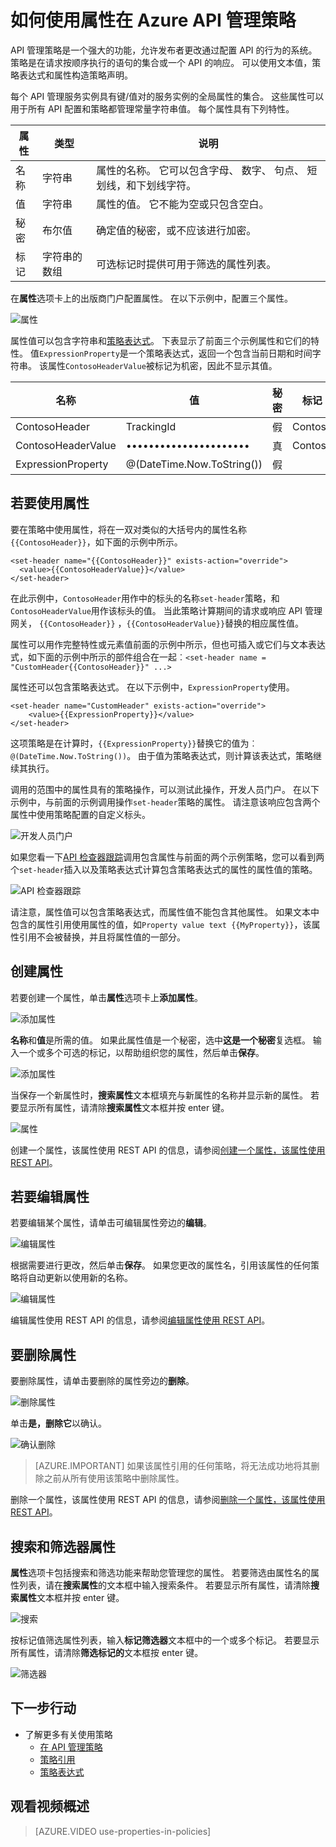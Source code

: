<properties 
    pageTitle="如何使用属性在 Azure API 管理策略" 
    description="了解如何在 Azure API 管理策略中使用属性。" 
    services="api-management" 
    documentationCenter="" 
    authors="steved0x" 
    manager="erikre" 
    editor=""/>

<tags 
    ms.service="api-management" 
    ms.workload="mobile" 
    ms.tgt_pltfrm="na" 
    ms.devlang="na" 
    ms.topic="article" 
    ms.date="10/25/2016" 
    ms.author="sdanie"/>


# <a name="how-to-use-properties-in-azure-api-management-policies"></a>如何使用属性在 Azure API 管理策略

API 管理策略是一个强大的功能，允许发布者更改通过配置 API 的行为的系统。 策略是在请求按顺序执行的语句的集合或一个 API 的响应。 可以使用文本值，策略表达式和属性构造策略声明。 

每个 API 管理服务实例具有键/值对的服务实例的全局属性的集合。 这些属性可以用于所有 API 配置和策略都管理常量字符串值。 每个属性具有下列特性。


| 属性 | 类型            | 说明                                                                                             |
|-----------|-----------------|---------------------------------------------------------------------------------------------------------|
| 名称      | 字符串          | 属性的名称。 它可以包含字母、 数字、 句点、 短划线，和下划线字符。 |
| 值     | 字符串          | 属性的值。 它不能为空或只包含空白。                           |
| 秘密    | 布尔值         | 确定值的秘密，或不应该进行加密。                                |
| 标记      | 字符串的数组 | 可选标记时提供可用于筛选的属性列表。                               |

在**属性**选项卡上的出版商门户配置属性。 在以下示例中，配置三个属性。

![属性][api-management-properties]

属性值可以包含字符串和[策略表达式](https://msdn.microsoft.com/library/azure/dn910913.aspx)。 下表显示了前面三个示例属性和它们的特性。 值`ExpressionProperty`是一个策略表达式，返回一个包含当前日期和时间字符串。 该属性`ContosoHeaderValue`被标记为机密，因此不显示其值。

| 名称               | 值                      | 秘密 | 标记    |
|--------------------|----------------------------|--------|---------|
| ContosoHeader      | TrackingId                 | 假  | Contoso |
| ContosoHeaderValue | ••••••••••••••••••••••     | 真   | Contoso |
| ExpressionProperty | @(DateTime.Now.ToString()) | 假  |         |

## <a name="to-use-a-property"></a>若要使用属性

要在策略中使用属性，将在一双对类似的大括号内的属性名称`{{ContosoHeader}}`，如下面的示例中所示。

    <set-header name="{{ContosoHeader}}" exists-action="override">
      <value>{{ContosoHeaderValue}}</value>
    </set-header>

在此示例中，`ContosoHeader`用作中的标头的名称`set-header`策略，和`ContosoHeaderValue`用作该标头的值。 当此策略计算期间的请求或响应 API 管理网关， `{{ContosoHeader}}` ，`{{ContosoHeaderValue}}`替换的相应属性值。

属性可以用作完整特性或元素值前面的示例中所示，但也可插入或它们与文本表达式，如下面的示例中所示的部件组合在一起︰`<set-header name = "CustomHeader{{ContosoHeader}}" ...>`

属性还可以包含策略表达式。 在以下示例中，`ExpressionProperty`使用。

    <set-header name="CustomHeader" exists-action="override">
        <value>{{ExpressionProperty}}</value>
    </set-header>

这项策略是在计算时，`{{ExpressionProperty}}`替换它的值为︰ `@(DateTime.Now.ToString())`。 由于值为策略表达式，则计算该表达式，策略继续其执行。

调用的范围中的属性具有的策略操作，可以测试此操作，开发人员门户。 在以下示例中，与前面的示例调用操作`set-header`策略的属性。 请注意该响应包含两个属性中使用策略配置的自定义标头。

![开发人员门户][api-management-send-results]

如果您看一下[API 检查器跟踪](api-management-howto-api-inspector.md)调用包含属性与前面的两个示例策略，您可以看到两个`set-header`插入以及策略表达式计算包含策略表达式的属性的属性值的策略。

![API 检查器跟踪][api-management-api-inspector-trace]

请注意，属性值可以包含策略表达式，而属性值不能包含其他属性。 如果文本中包含的属性引用使用属性的值，如`Property value text {{MyProperty}}`，该属性引用不会被替换，并且将属性值的一部分。

## <a name="to-create-a-property"></a>创建属性

若要创建一个属性，单击**属性**选项卡上**添加属性**。

![添加属性][api-management-properties-add-property-menu]

**名称**和**值**是所需的值。 如果此属性值是一个秘密，选中**这是一个秘密**复选框。 输入一个或多个可选的标记，以帮助组织您的属性，然后单击**保存**。

![添加属性][api-management-properties-add-property]

当保存一个新属性时，**搜索属性**文本框填充与新属性的名称并显示新的属性。 若要显示所有属性，请清除**搜索属性**文本框并按 enter 键。

![属性][api-management-properties-property-saved]

创建一个属性，该属性使用 REST API 的信息，请参阅[创建一个属性，该属性使用 REST API](https://msdn.microsoft.com/library/azure/mt651775.aspx#Put)。

## <a name="to-edit-a-property"></a>若要编辑属性

若要编辑某个属性，请单击可编辑属性旁边的**编辑**。

![编辑属性][api-management-properties-edit]

根据需要进行更改，然后单击**保存**。 如果您更改的属性名，引用该属性的任何策略将自动更新以使用新的名称。

![编辑属性][api-management-properties-edit-property]

编辑属性使用 REST API 的信息，请参阅[编辑属性使用 REST API](https://msdn.microsoft.com/library/azure/mt651775.aspx#Patch)。

## <a name="to-delete-a-property"></a>要删除属性

要删除属性，请单击要删除的属性旁边的**删除**。

![删除属性][api-management-properties-delete]

单击**是，删除它**以确认。

![确认删除][api-management-delete-confirm]

>[AZURE.IMPORTANT] 如果该属性引用的任何策略，将无法成功地将其删除之前从所有使用该策略中删除属性。

删除一个属性，该属性使用 REST API 的信息，请参阅[删除一个属性，该属性使用 REST API](https://msdn.microsoft.com/library/azure/mt651775.aspx#Delete)。

## <a name="to-search-and-filter-properties"></a>搜索和筛选器属性

**属性**选项卡包括搜索和筛选功能来帮助您管理您的属性。 若要筛选由属性名的属性列表，请在**搜索属性**的文本框中输入搜索条件。 若要显示所有属性，请清除**搜索属性**文本框并按 enter 键。

![搜索][api-management-properties-search]

按标记值筛选属性列表，输入**标记筛选器**文本框中的一个或多个标记。 若要显示所有属性，请清除**筛选标记的**文本框按 enter 键。

![筛选器][api-management-properties-filter]

## <a name="next-steps"></a>下一步行动

-   了解更多有关使用策略
    -   [在 API 管理策略](api-management-howto-policies.md)
    -   [策略引用](https://msdn.microsoft.com/library/azure/dn894081.aspx)
    -   [策略表达式](https://msdn.microsoft.com/library/azure/dn910913.aspx)

## <a name="watch-a-video-overview"></a>观看视频概述

> [AZURE.VIDEO use-properties-in-policies]

[api-management-properties]: ./media/api-management-howto-properties/api-management-properties.png
[api-management-properties-add-property]: ./media/api-management-howto-properties/api-management-properties-add-property.png
[api-management-properties-edit-property]: ./media/api-management-howto-properties/api-management-properties-edit-property.png
[api-management-properties-add-property-menu]: ./media/api-management-howto-properties/api-management-properties-add-property-menu.png
[api-management-properties-property-saved]: ./media/api-management-howto-properties/api-management-properties-property-saved.png
[api-management-properties-delete]: ./media/api-management-howto-properties/api-management-properties-delete.png
[api-management-properties-edit]: ./media/api-management-howto-properties/api-management-properties-edit.png
[api-management-delete-confirm]: ./media/api-management-howto-properties/api-management-delete-confirm.png
[api-management-properties-search]: ./media/api-management-howto-properties/api-management-properties-search.png
[api-management-send-results]: ./media/api-management-howto-properties/api-management-send-results.png
[api-management-properties-filter]: ./media/api-management-howto-properties/api-management-properties-filter.png
[api-management-api-inspector-trace]: ./media/api-management-howto-properties/api-management-api-inspector-trace.png

